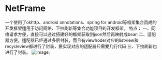 # NetFrame
一个使用了okhttp、android annotations、spring for android等框架集合而成的开发框架适用于访问网络、下拉刷新等集合功能项目的开发框架。
特点：
一、网络请求方便，直接可以通过搭建好的框架获取到json然后再映射成bean
二、适配器方便，适配器已经通过多层封装，而且有viewhoder对应的listview和recycleview都进行了封装，要实现对应的适配器只需要几行代码
三、下拉刷新也进行了封装。
![image](http://b265.photo.store.qq.com/psb?/V13onOga2qcUC7/GmIx2CGDXSWZShaW0KjfXN2.jU9GBEa9U7*iebPB84M!/b/dAkBAAAAAAAA&amp;bo=aAHQAmgB0AICCCw!);
